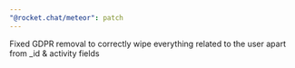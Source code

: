 ```yaml
---
"@rocket.chat/meteor": patch
---
```

Fixed GDPR removal to correctly wipe everything related to the user apart from _id & activity fields
